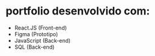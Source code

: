 # portfolio desenvolvido com:
- React.JS (Front-end)
- Figma (Prototipo)
- JavaScript (Back-end)
- SQL (Back-end)

